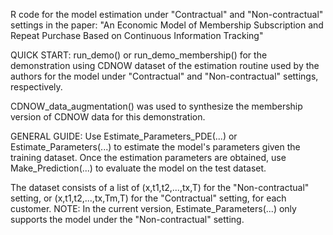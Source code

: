 R code for the model estimation under "Contractual" and "Non-contractual" settings in the paper: 
"An Economic Model of Membership Subscription and Repeat Purchase Based on Continuous Information Tracking"

QUICK START:
run_demo() or run_demo_membership()
for the demonstration using CDNOW dataset of the estimation routine used by the authors for the model under "Contractual" and "Non-contractual"
settings, respectively.

CDNOW_data_augmentation() was used to synthesize the membership version of CDNOW data for this demonstration.

GENERAL GUIDE:
Use Estimate_Parameters_PDE(...) or Estimate_Parameters(...) to estimate the model's parameters given the training dataset.
Once the estimation parameters are obtained, use Make_Prediction(...) to evaluate the model on the test dataset.

The dataset consists of a list of (x,t1,t2,...,tx,T) for the "Non-contractual" setting, or (x,t1,t2,...,tx,Tm,T) for the "Contractual" setting, for each customer.
NOTE: In the current version, Estimate_Parameters(...) only supports the model under the "Non-contractual" setting.
